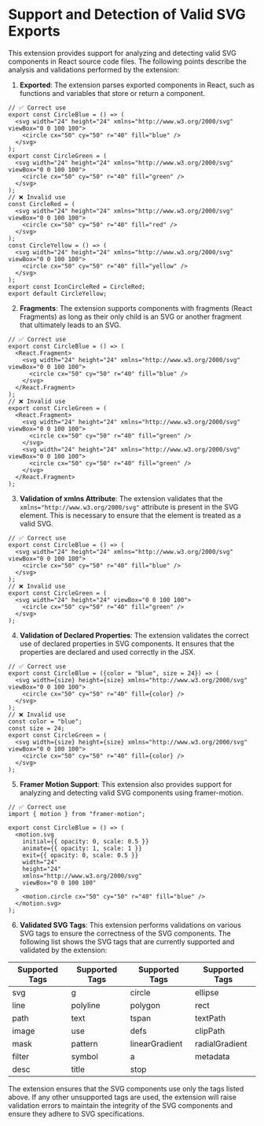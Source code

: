 # Support and Detection of Valid SVG Exports

This extension provides support for analyzing and detecting valid SVG components in React source code files. The following points describe the analysis and validations performed by the extension:

1. **Exported**: The extension parses exported components in React, such as functions and variables that store or return a component.

```JSX
// ✅ Correct use
export const CircleBlue = () => (
  <svg width="24" height="24" xmlns="http://www.w3.org/2000/svg" viewBox="0 0 100 100">
    <circle cx="50" cy="50" r="40" fill="blue" />
  </svg>
);
export const CircleGreen = (
  <svg width="24" height="24" xmlns="http://www.w3.org/2000/svg" viewBox="0 0 100 100">
    <circle cx="50" cy="50" r="40" fill="green" />
  </svg>
);
// ❌ Invalid use
const CircleRed = (
  <svg width="24" height="24" xmlns="http://www.w3.org/2000/svg" viewBox="0 0 100 100">
    <circle cx="50" cy="50" r="40" fill="red" />
  </svg>
);
const CircleYellow = () => (
  <svg width="24" height="24" xmlns="http://www.w3.org/2000/svg" viewBox="0 0 100 100">
    <circle cx="50" cy="50" r="40" fill="yellow" />
  </svg>
);
export const IconCircleRed = CircleRed;
export default CircleYellow;
```

2. **Fragments**: The extension supports components with fragments (React Fragments) as long as their only child is an SVG or another fragment that ultimately leads to an SVG. 

```JSX
// ✅ Correct use 
export const CircleBlue = () => (
  <React.Fragment>
    <svg width="24" height="24" xmlns="http://www.w3.org/2000/svg" viewBox="0 0 100 100">
      <circle cx="50" cy="50" r="40" fill="blue" />
    </svg>
  </React.Fragment>
);
// ❌ Invalid use
export const CircleGreen = (
  <React.Fragment>
    <svg width="24" height="24" xmlns="http://www.w3.org/2000/svg" viewBox="0 0 100 100">
      <circle cx="50" cy="50" r="40" fill="green" />
    </svg>
    <svg width="24" height="24" xmlns="http://www.w3.org/2000/svg" viewBox="0 0 100 100">
      <circle cx="50" cy="50" r="40" fill="green" />
    </svg>
  </React.Fragment>
);
```

3. **Validation of xmlns Attribute**: The extension validates that the `xmlns="http://www.w3.org/2000/svg"` attribute is present in the SVG element. This is necessary to ensure that the element is treated as a valid SVG.

```JSX
// ✅ Correct use
export const CircleBlue = () => (
  <svg width="24" height="24" xmlns="http://www.w3.org/2000/svg" viewBox="0 0 100 100">
    <circle cx="50" cy="50" r="40" fill="blue" />
  </svg>
);
// ❌ Invalid use
export const CircleGreen = (
  <svg width="24" height="24" viewBox="0 0 100 100">
    <circle cx="50" cy="50" r="40" fill="green" />
  </svg>
);
```

4. **Validation of Declared Properties**: The extension validates the correct use of declared properties in SVG components. It ensures that the properties are declared and used correctly in the JSX.

```JSX
// ✅ Correct use
export const CircleBlue = ({color = "blue", size = 24}) => (
  <svg width={size} height={size} xmlns="http://www.w3.org/2000/svg" viewBox="0 0 100 100">
    <circle cx="50" cy="50" r="40" fill={color} />
  </svg>
);
// ❌ Invalid use
const color = "blue"; 
const size = 24;
export const CircleGreen = (
  <svg width={size} height={size} xmlns="http://www.w3.org/2000/svg" viewBox="0 0 100 100">
    <circle cx="50" cy="50" r="40" fill={color} />
  </svg>
);
```

5. **Framer Motion Support**: This extension also provides support for analyzing and detecting valid SVG components using framer-motion.

```JSX
// ✅ Correct use
import { motion } from "framer-motion";

export const CircleBlue = () => (
  <motion.svg
    initial={{ opacity: 0, scale: 0.5 }}
    animate={{ opacity: 1, scale: 1 }}
    exit={{ opacity: 0, scale: 0.5 }}
    width="24"
    height="24"
    xmlns="http://www.w3.org/2000/svg"
    viewBox="0 0 100 100"
  >
    <motion.circle cx="50" cy="50" r="40" fill="blue" />
  </motion.svg>
);
```

6. **Validated SVG Tags**: This extension performs validations on various SVG tags to ensure the correctness of the SVG components. The following list shows the SVG tags that are currently supported and validated by the extension:

| Supported Tags | Supported Tags | Supported Tags | Supported Tags |
|----------------|----------------|----------------|----------------|
| svg            | g              | circle         | ellipse        |
| line           | polyline       | polygon        | rect           |
| path           | text           | tspan          | textPath       |
| image          | use            | defs           | clipPath       |
| mask           | pattern        | linearGradient | radialGradient |
| filter         | symbol         | a              | metadata       |
| desc           | title          | stop           |                |

The extension ensures that the SVG components use only the tags listed above. If any other unsupported tags are used, the extension will raise validation errors to maintain the integrity of the SVG components and ensure they adhere to SVG specifications.
